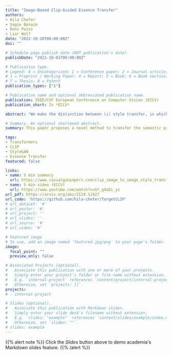 ```yaml
---
title: "Image-Based Clip-Guided Essence Transfer"
authors:
- Hila Chefer
- Sagie Benaim
- Roni Paiss
- Lior Wolf
date: "2022-10-20T00:00:00Z"
doi: ""

# Schedule page publish date (NOT publication's date).
publishDate: "2021-10-01T00:00:00Z"

# Publication type.
# Legend: 0 = Uncategorized; 1 = Conference paper; 2 = Journal article;
# 3 = Preprint / Working Paper; 4 = Report; 5 = Book; 6 = Book section;
# 7 = Thesis; 8 = Patent
publication_types: ["1"]

# Publication name and optional abbreviated publication name.
publication: IEEE/CVF European Conference on Computer Vision (ECCV)
publication_short: In *ECCV*

abstract: "We make the distinction between (i) style transfer, in which a source image is manipulated to match the textures and colors of a target image, and (ii) essence transfer, in which one edits the source image to include high-level semantic attributes from the target. Crucially, the semantic attributes that constitute the essence of an image may differ from image to image. Our blending operator combines the powerful StyleGAN generator and the semantic encoder of CLIP in a novel way that is simultaneously additive in both latent spaces, resulting in a mechanism that guarantees both identity preservation and high-level feature transfer without relying on a facial recognition network. We present two variants of our method. The first is based on optimization, while the second fine-tunes an existing inversion encoder to perform essence extraction. Through extensive experiments, we demonstrate the superiority of our methods for essence transfer over existing methods for style transfer, domain adaptation, and text-based semantic editing."

# Summary. An optional shortened abstract.
summary: This paper proposes a novel method to transfer the semantic properties that constitute high-level textual description from a target image to a source image, without changing the identity of the source. The method uses CLIP's image latent space, which is more stable and expressive than the textual latent space. 

tags:
- Transformers
- CLIP
- StyleGAN
- Essence Transfer
featured: false

links:
- name: 5 min summary
  url: https://www.casualganpapers.com/clip_image_to_image_style_transfer_essence_transfer/TargetCLIP-explained.html
- name: 5 min video (ECCV)
  url: https://www.youtube.com/watch?v=GY_g4aDi_ys
url_pdf: https://arxiv.org/abs/2110.12427
url_code: 'https://github.com/hila-chefer/TargetCLIP'
# url_dataset: '#'
# url_poster: '#'
# url_project: ''
# url_slides: ''
# url_source: '#'
# url_video: '#'

# Featured image
# To use, add an image named `featured.jpg/png` to your page's folder. 
image:
  focal_point: ""
  preview_only: false

# Associated Projects (optional).
#   Associate this publication with one or more of your projects.
#   Simply enter your project's folder or file name without extension.
#   E.g. `internal-project` references `content/project/internal-project/index.md`.
#   Otherwise, set `projects: []`.
projects:
# - internal-project

# Slides (optional).
#   Associate this publication with Markdown slides.
#   Simply enter your slide deck's filename without extension.
#   E.g. `slides: "example"` references `content/slides/example/index.md`.
#   Otherwise, set `slides: ""`.
# slides: example
---
```


{{% alert note %}}
Click the *Slides* button above to demo academia's Markdown slides feature.
{{% /alert %}}